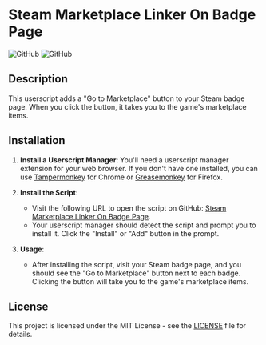 # Steam Marketplace Linker On Badge Page

![GitHub](https://img.shields.io/badge/version-1.0-blue.svg)
![GitHub](https://img.shields.io/badge/license-MIT-green.svg)

## Description

This userscript adds a "Go to Marketplace" button to your Steam badge page. When you click the button, it takes you to the game's marketplace items.

## Installation

1. **Install a Userscript Manager**: You'll need a userscript manager extension for your web browser. If you don't have one installed, you can use [Tampermonkey](https://www.tampermonkey.net/) for Chrome or [Greasemonkey](https://www.greasespot.net/) for Firefox.

2. **Install the Script**:
   - Visit the following URL to open the script on GitHub: [Steam Marketplace Linker On Badge Page](https://github.com/R4r3s/steam-marketplace-linker/raw/main/steam-marketplace-linker.user.js).
   - Your userscript manager should detect the script and prompt you to install it. Click the "Install" or "Add" button in the prompt.

3. **Usage**:
   - After installing the script, visit your Steam badge page, and you should see the "Go to Marketplace" button next to each badge. Clicking the button will take you to the game's marketplace items.

## License

This project is licensed under the MIT License - see the [LICENSE](LICENSE) file for details.
